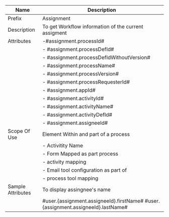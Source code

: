 | Name | Description |
| --- | --- |
| Prefix | Assignment|
| Description | To get Workflow  information of the current assigment |
| Attributes | -#assignment.processId# |
| | - #assignment.processDefId# |
| | - #assignment.processDefIdWithoutVersion# |
| | - #assignment.processName# |
| | - #assignment.processVersion# |
| | - #assignment.processRequesterId# |
| | - #assignment.appId# |
| | - #assignment.activityId# |
| | - #assignment.activityName# |
| | - #assignment.activityDefId# |
| | - #assignment.assigneeId# |
| Scope Of Use | Element Within and part of a process|
| | - Activitity Name |
| | - Form Mapped as part process | 
| | - activity mapping |
| | - Email tool configuration as part of| 
| | - process tool mapping |
| Sample Attributes | To display assingnee's name |
| | #user.{assignment.assigneeId}.firstName# #user.{assignment.assigneeId}.lastName# |
